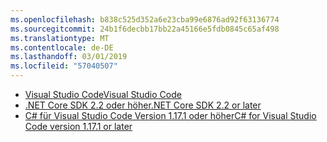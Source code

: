 ```yaml
---
ms.openlocfilehash: b838c525d352a6e23cba99e6876ad92f63136774
ms.sourcegitcommit: 24b1f6decbb17bb22a45166e5fdb0845c65af498
ms.translationtype: MT
ms.contentlocale: de-DE
ms.lasthandoff: 03/01/2019
ms.locfileid: "57040507"
---
```

* [<span data-ttu-id="51b87-101">Visual Studio Code</span><span class="sxs-lookup"><span data-stu-id="51b87-101">Visual Studio Code</span></span>](https://code.visualstudio.com/download)
* [<span data-ttu-id="51b87-102">.NET Core SDK 2.2 oder höher</span><span class="sxs-lookup"><span data-stu-id="51b87-102">.NET Core SDK 2.2 or later</span></span>](https://www.microsoft.com/net/download/all)
* [<span data-ttu-id="51b87-103">C# für Visual Studio Code Version 1.17.1 oder höher</span><span class="sxs-lookup"><span data-stu-id="51b87-103">C# for Visual Studio Code version 1.17.1 or later</span></span>](https://marketplace.visualstudio.com/items?itemName=ms-vscode.csharp)